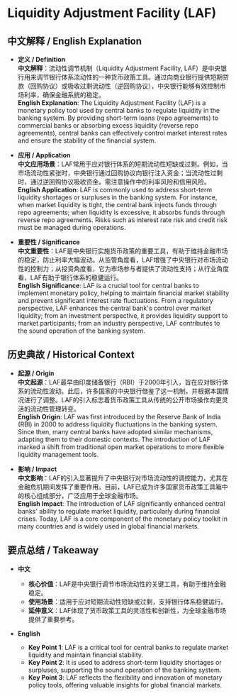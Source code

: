 # Liquidity Adjustment Facility (LAF)

## 中文解释 / English Explanation

* **定义 / Definition**  
  **中文解释**：流动性调节机制（Liquidity Adjustment Facility, LAF）是中央银行用来调节银行体系流动性的一种货币政策工具。通过向商业银行提供短期贷款（回购协议）或吸收过剩流动性（逆回购协议），中央银行能够有效控制市场利率，确保金融系统的稳定。  
  **English Explanation**: The Liquidity Adjustment Facility (LAF) is a monetary policy tool used by central banks to regulate liquidity in the banking system. By providing short-term loans (repo agreements) to commercial banks or absorbing excess liquidity (reverse repo agreements), central banks can effectively control market interest rates and ensure the stability of the financial system.

* **应用 / Application**  
  **中文应用场景**：LAF常用于应对银行体系的短期流动性短缺或过剩。例如，当市场流动性紧张时，中央银行通过回购协议向银行注入资金；当流动性过剩时，通过逆回购协议吸收资金。需注意操作中的利率风险和信用风险。  
  **English Application**: LAF is commonly used to address short-term liquidity shortages or surpluses in the banking system. For instance, when market liquidity is tight, the central bank injects funds through repo agreements; when liquidity is excessive, it absorbs funds through reverse repo agreements. Risks such as interest rate risk and credit risk must be managed during operations.

* **重要性 / Significance**  
  **中文重要性**：LAF是中央银行实施货币政策的重要工具，有助于维持金融市场的稳定，防止利率大幅波动。从监管角度看，LAF增强了中央银行对市场流动性的控制力；从投资角度看，它为市场参与者提供了流动性支持；从行业角度看，LAF有助于银行体系的稳健运行。  
  **English Significance**: LAF is a crucial tool for central banks to implement monetary policy, helping to maintain financial market stability and prevent significant interest rate fluctuations. From a regulatory perspective, LAF enhances the central bank's control over market liquidity; from an investment perspective, it provides liquidity support to market participants; from an industry perspective, LAF contributes to the sound operation of the banking system.

## 历史典故 / Historical Context

* **起源 / Origin**  
  **中文起源**：LAF最早由印度储备银行（RBI）于2000年引入，旨在应对银行体系的流动性波动。此后，许多国家的中央银行借鉴了这一机制，并根据本国情况进行了调整。LAF的引入标志着货币政策工具从传统的公开市场操作向更灵活的流动性管理转变。  
  **English Origin**: LAF was first introduced by the Reserve Bank of India (RBI) in 2000 to address liquidity fluctuations in the banking system. Since then, many central banks have adopted similar mechanisms, adapting them to their domestic contexts. The introduction of LAF marked a shift from traditional open market operations to more flexible liquidity management tools.

* **影响 / Impact**  
  **中文影响**：LAF的引入显著提升了中央银行对市场流动性的调控能力，尤其在金融危机期间发挥了重要作用。目前，LAF已成为许多国家货币政策工具箱中的核心组成部分，广泛应用于全球金融市场。  
  **English Impact**: The introduction of LAF significantly enhanced central banks' ability to regulate market liquidity, particularly during financial crises. Today, LAF is a core component of the monetary policy toolkit in many countries and is widely used in global financial markets.

## 要点总结 / Takeaway

* **中文**  
  - **核心价值**：LAF是中央银行调节市场流动性的关键工具，有助于维持金融稳定。  
  - **使用场景**：适用于应对短期流动性短缺或过剩，支持银行体系稳健运行。  
  - **延伸意义**：LAF体现了货币政策工具的灵活性和创新性，为全球金融市场提供了重要参考。

* **English**  
  - **Key Point 1**: LAF is a critical tool for central banks to regulate market liquidity and maintain financial stability.  
  - **Key Point 2**: It is used to address short-term liquidity shortages or surpluses, supporting the sound operation of the banking system.  
  - **Key Point 3**: LAF reflects the flexibility and innovation of monetary policy tools, offering valuable insights for global financial markets.